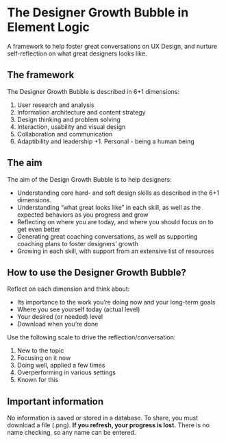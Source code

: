 # The Designer Growth Bubble in Element Logic
A framework to help foster great conversations on UX Design, and nurture self-reflection on what great designers looks like.

## The framework
The Designer Growth Bubble is described in 6+1 dimensions: 
1. User research and analysis
2. Information architecture and content strategy
3. Design thinking and problem solving
4. Interaction, usability and visual design
5. Collaboration and communication
6. Adaptibility and leadership
+1. Personal - being a human being

## The aim 
The aim of the Design Growth Bubble is to help designers:
- Understanding core hard- and soft design skills as described in the 6+1 dimensions.
- Understanding “what great looks like” in each skill, as well as the expected behaviors as you progress and grow
- Reflecting on where you are today, and where you should focus on to get even better
- Generating great coaching conversations, as well as supporting coaching plans to foster designers’ growth
- Growing in each skill, with support from an extensive list of resources


## How to use the Designer Growth Bubble?
Reflect on each dimension and think about:
- Its importance to the work you’re doing now and your long-term goals
- Where you see yourself today (actual level) 
- Your desired (or needed) level
- Download when you’re done

Use the following scale to drive the reflection/conversation:
1. New to the topic
2. Focusing on it now    
3. Doing well, applied a few times
4. Overperforming in various settings
5. Known for this

## Important information
No information is saved or stored in a database. To share, you must download a file (.png). **If you refresh, your progress is lost.** There is no name checking, so any name can be entered.